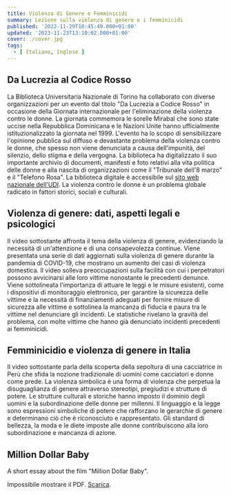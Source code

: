 ```yaml
---
title: Violenza di Genere e Femminicidi
summary: Lezione sulla violenza di genere e i femminicidi
published: '2022-11-29T10:45:49.000+01:00'
updated: '2023-11-23T13:10:02.000+01:00'
cover: ./cover.jpg
tags:
  - [ Italiano, Inglese ]
---
```



<script lang="ts">
  import Youtube from '$lib/components/youtube.svelte';
</script>

## Da Lucrezia al Codice Rosso 
La Biblioteca Universitaria Nazionale di Torino ha collaborato con diverse organizzazioni per un evento dal titolo "Da Lucrezia a Codice Rosso" in occasione della Giornata internazionale per l'eliminazione della violenza contro le donne.
La giornata commemora le sorelle Mirabal che sono state uccise nella Repubblica Dominicana e le Nazioni Unite hanno ufficialmente istituzionalizzato la giornata nel 1999.
L'evento ha lo scopo di sensibilizzare l'opinione pubblica sul diffuso e devastante problema della violenza contro le donne, che spesso non viene denunciata a causa dell'impunità, del silenzio, dello stigma e della vergogna.
La biblioteca ha digitalizzato il suo importante archivio di documenti, manifesti e foto relativi alla vita politica delle donne e alla nascita di organizzazioni come il "Tribunale dell'8 marzo" e il "Telefono Rosa".
La biblioteca digitale è accessibile sul [sito web nazionale dell'UDI](http://archiviodigitale.udi.it/).
La violenza contro le donne è un problema globale radicato in fattori storici, sociali e culturali.

<Youtube id="9p800T0LhB4" />


## Violenza di genere: dati, aspetti legali e psicologici
Il video sottostante  affronta il tema della violenza di genere, evidenziando la necessità di un'attenzione e di una consapevolezza continue.
Viene presentata una serie di dati aggiornati sulla violenza di genere durante la pandemia di COVID-19, che mostrano un aumento dei casi di violenza domestica.
Il video solleva preoccupazioni sulla facilità con cui i perpetratori possono avvicinarsi alle loro vittime nonostante le precedenti denunce.
Viene sottolineata l'importanza di attuare le leggi e le misure esistenti, come i dispositivi di monitoraggio elettronico, per garantire la sicurezza delle vittime e la necessità di finanziamenti adeguati per fornire misure di sicurezza alle vittime e sottolinea la mancanza di fiducia e paura tra le vittime nel denunciare gli incidenti.
Le statistiche rivelano la gravità del problema, con molte vittime che hanno già denunciato incidenti precedenti ai femminicidi.

<Youtube id="GrAGp2g3FRU" />


## Femminicidio e violenza di genere in Italia
Il video sottostante parla della scoperta della sepoltura di una cacciatrice in Perù che sfida la nozione tradizionale di uomini come cacciatori e donne come prede.
La violenza simbolica è una forma di violenza che perpetua la disuguaglianza di genere attraverso stereotipi, pregiudizi e strutture di potere.
Le strutture culturali e storiche hanno imposto il dominio degli uomini e la subordinazione delle donne per millenni.
Il linguaggio e la legge sono espressioni simboliche di potere che rafforzano le gerarchie di genere e determinano ciò che è riconosciuto e rappresentato.
Gli standard di bellezza, la moda e le diete imposte alle donne contribuiscono alla loro subordinazione e mancanza di azione.

<Youtube id="RwiiIerA_ps" />

## Million Dollar Baby
A short essay about the film "Million Dollar Baby".
<object data="/violenza-di-genere/million-dollar-baby.pdf" type="application/pdf" width="100%" height="500px" title="Milion Dollar Baby short Essay">
  <p>Impossibile mostrare il PDF. <a href="/violenza-di-genere/million-dollar-baby.pdf">Scarica</a>.</p>
</object>
